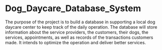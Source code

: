 # Dog_Daycare_Database_System
The purpose of the project is to build a database in supporting a local dog daycare center to keep track of the daily operation. The database will store information about the service providers, the customers, their dogs, the services, appointments, as well as records of the transactions customers made. It intends to optimize the operation and deliver better services. 

